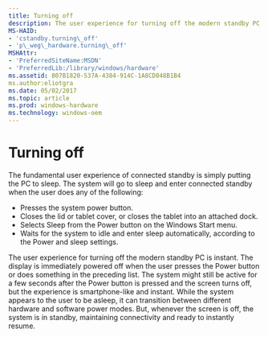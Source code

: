 ```yaml
---
title: Turning off
description: The user experience for turning off the modern standby PC is instant.
MS-HAID:
- 'cstandby.turning\_off'
- 'p\_weg\_hardware.turning\_off'
MSHAttr:
- 'PreferredSiteName:MSDN'
- 'PreferredLib:/library/windows/hardware'
ms.assetid: 807B1820-537A-4384-914C-1A8CD048B1B4
ms.author:eliotgra
ms.date: 05/02/2017
ms.topic: article
ms.prod: windows-hardware
ms.technology: windows-oem
---
```


# Turning off


The fundamental user experience of connected standby is simply putting the PC to sleep. The system will go to sleep and enter connected standby when the user does any of the following:

-   Presses the system power button.
-   Closes the lid or tablet cover, or closes the tablet into an attached dock.
-   Selects Sleep from the Power button on the Windows Start menu.
-   Waits for the system to idle and enter sleep automatically, according to the Power and sleep settings.

The user experience for turning off the modern standby PC is instant. The display is immediately powered off when the user presses the Power button or does something in the preceding list. The system might still be active for a few seconds after the Power button is pressed and the screen turns off, but the experience is smartphone-like and instant. While the system appears to the user to be asleep, it can transition between different hardware and software power modes. But, whenever the screen is off, the system is in standby, maintaining connectivity and ready to instantly resume.

 

 






